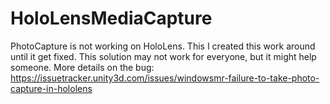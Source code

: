 # HoloLensMediaCapture
PhotoCapture is not working on HoloLens. This I created this work around until it get fixed. This solution may not work for everyone, but it might help someone. More details on the bug: https://issuetracker.unity3d.com/issues/windowsmr-failure-to-take-photo-capture-in-hololens
